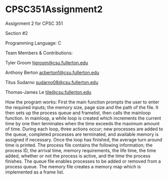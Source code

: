 # CPSC351Assignment2
Assignment 2 for CPSC 351

Section #2

Programming Language: C


Team Members & Contributions:

Tyler Groom tjgroom@csu.fullerton.edu

Anthony Berton acberton1@csu.fullerton.edu

Titus Sudarno sudarno08@csu.fullerton.edu

Thomas-James Le tjle@csu.fullerton.edu


How the program works:
First the main function prompts the user to enter the required inputs; the memory size, page size and the path of the file. It then sets
up the process queue and framelist, then calls the mainloop function. In mainloop, a while loop is created which increments the current
time by one then terminates when the time exceeds the maximum amount of time. During each loop, three actions occur; new processes are
added to the queue, completed processes are terminated, and available memory is assigned if necessary. Once the loop has finished, the
average turn around time is printed. The process file contains the following information; the process ID, the arrival time, memory 
requirements, the life time, the time added, whether or not the process is active, and the time the process finishes. The queue file
enables processes to be added or removed from a process queue. The memory file creates a memory map which is implemented as a frame 
list.
